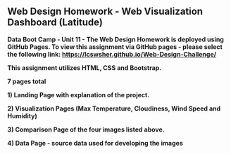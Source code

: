 ## Web Design Homework - Web Visualization Dashboard (Latitude)

**Data Boot Camp - Unit 11 - The Web Design Homework is deployed using GitHub Pages.   To view this assignment via GitHub pages - please select the following link: https://lcswsher.github.io/Web-Design-Challenge/**

**This assignment utilizes HTML, CSS and Bootstrap.** 

**7 pages total**  

**1) Landing Page with explanation of the project.**

**2) Visualization Pages  (Max Temperature, Cloudiness, Wind Speed and Humidity)**

**3) Comparison Page of the four images listed above.** 

**4) Data Page - source data used for developing the images**







